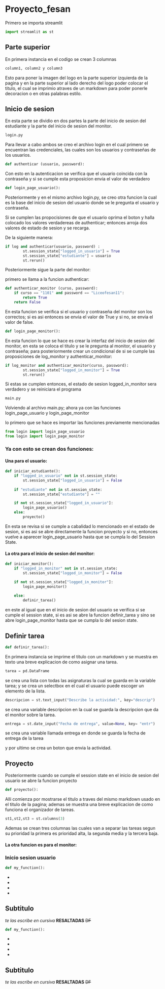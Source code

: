 # Proyecto_fesan
Primero se importa streamlit
```python
import streamlit as st
```
## Parte superior
En primera instancia en el codigo se crean 3 columnas 
```python
column1, column2 y column3
```
Esto para poner la imagen del logo en la parte superior izquierda de la pagina y en la parte superior al lado derecho del logo poder colocar el titulo, el cual se imprimio atraves de un markdown para poder ponerle decoracion o en otras palabras estilo.

## Inicio de sesion

En esta parte se dividio en dos partes la parte del inicio de sesion del estudiante y la parte del inicio de sesion del monitor.


```python
login.py
```


Para llevar a cabo ambos se creo el archivo login en el cual primero se encuentran las credenciales, las cuales son los usuarios y contraseñas de los usuarios.

```python
def authenticar (usuario, password):
```
Con esto en la autenticacion se verifica que el usuario coincida con la contraseña y si se cumple esta proposicion envia el valor de verdadero

```python
def login_page_usuario():
```
Posteriormente y en el mismo archivo login.py, se creo otra funcion la cual es la base del inicio de sesion del usuario donde se le pregunta el usuario y contraseña.

Si se cumplen las propocisiones de que el usuario oprima el boton y  halla colocado los valores verdadereas de authenticar; entonces arroja dos valores de estado de sesion y se recarga.

De la siguiente manera:

```python
if log and authenticar(usuario, password) :
        st.session_state["logged_in_usuario"] = True
        st.session_state["estudiante"] = usuario
        st.rerun()
```

Posteriormente sigue la parte del monitor:

primero se llama a la funcion authenticar:

```python
def authenticar_monitor (curso, password):
    if curso == "1101" and password == "Liceofesan11":
        return True
    return False
```
En esta funcion se verifica si el usuario y contraseña del monitor son los correctos; si es asi entonces se envia el valor de True y si no, se envia el valor de false.

```python
def login_page_monitor():
```

En esta funcion lo que se hace es crear la interfaz del inicio de sesion del monitor, en esta se coloca el titulo y se le pregunta al monitor, el usuario y contraseña; para posteriormente crear un condicional de si se cumple las proposiciones de log_monitor y authenticar_monitor:

```python
if log_monitor and authenticar_monitor(curso, password):
        st.session_state["logged_in_monitor"] = True
        st.rerun()
```
Si estas se cumplen entonces, el estado de sesion logged_in_monitor sera verdadero y se reiniciara el programa

```python
main.py
```
Volviendo al archivo main.py; ahora ya con las funciones login_page_usuario y login_page_monitor

lo primero que se hace es importar las funciones previamente mencionadas

```python
from login import login_page_usuario
from login import login_page_monitor
```

### Ya con esto se crean dos funciones:

#### Una para el usuario:

```python
def iniciar_estudiante():
    if "logged_in_usuario" not in st.session_state:
        st.session_state["logged_in_usuario"] = False
    
    if "estudiante" not in st.session_state:
        st.session_state["estudiante"] = ""

    if not st.session_state["logged_in_usuario"]:
        login_page_usuario()
    else:
        proyecto()
```
En esta se revisa si se cumple a cabalidad lo mencionado en el estado de sesion, si es asi se abre directamente la funcion proyecto y si no, entonces vuelve a aparecer login_page_usuario hasta que se cumpla lo del Session State.

#### La otra para el inicio de sesion del monitor:



```python
def iniciar_monitor():
    if "logged_in_monitor" not in st.session_state:
        st.session_state["logged_in_monitor"] = False

    if not st.session_state["logged_in_monitor"]:
        login_page_monitor()
    
    else:
        definir_tarea()
```
en este al igual que en el inicio de sesion del usuario se verifica si se cumple el session state, si es asi se abre la funcion definir_tarea y sino se abre login_page_monitor hasta que se cumpla lo del sesion state.


## Definir tarea

```python
def definir_tarea():
```
En primera instancia se imprime el titulo con un markdown y se muestra en texto una breve explicacion de como asignar una tarea.
```python
tarea = pd.DataFrame
```
se crea una lista con todas las asignaturas la cual se guarda en la variable tarea; y se crea un selectbox en el cual el usuario puede escoger un elemento de la lista.
```python
descripcion = st.text_input("Describe la actividad:", key="descrip")
```
se crea una variable descripcion en la cual se guarda la descripcion que da el monitor sobre la tarea.

```python
entrega = st.date_input("Fecha de entrega", value=None, key= "entr")
```
se crea una variable llamada entrega en donde se guarda  la fecha de entrega de la tarea

y por ultimo se crea un boton que envia la actividad.
## Proyecto

Posteriormente cuando se cumple el session state en el inicio de sesion del usuario se abre la funcion proyecto

```python
def proyecto():
```

Alli comienza por mostrarse el titulo a traves del mismo markdown usado en el titulo de la pagina; ademas se muestra una breve explicacion de como funciona el organizador de tareas.

```python
st1,st2,st3 = st.columns(3)
```
Ademas se crean tres columnas las cuales van a separar las tareas segun su prioridad la primera es prioridad alta, la segunda media y la tercera baja.


#### La otra funcion es para el monitor:



### Inicio sesion usuario

```python
def my_function():
```

-
-
-
-

## Subtitulo
_te las escribe en cursiva_
**RESALTADAS**
~~DF~~

```python
def my_function():
```

-
-
-
-

## Subtitulo
_te las escribe en cursiva_
**RESALTADAS**
~~DF~~
